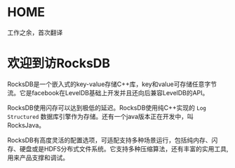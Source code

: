 # HOME
工作之余，首次翻译

# 欢迎到访RocksDB
RocksDB是一个嵌入式的key-value存储C++库，key和value可存储任意字节流。它是facebook在LevelDB基础上开发并且还向后兼容LevelDB的API。

RocksDB使用闪存可以达到极低的延迟。RocksDB使用纯C++实现的 `Log Structured` 数据库引擎作为存储。还有一个java版本正在开发中，叫RocksJava。

RocksDB有高度灵活的配置选项，可适配支持多种场景运行，包括纯内存、闪存、硬盘或是HDFS分布式文件系统。它支持多种压缩算法，还有丰富的实用工具,用来产品支撑和调试。
